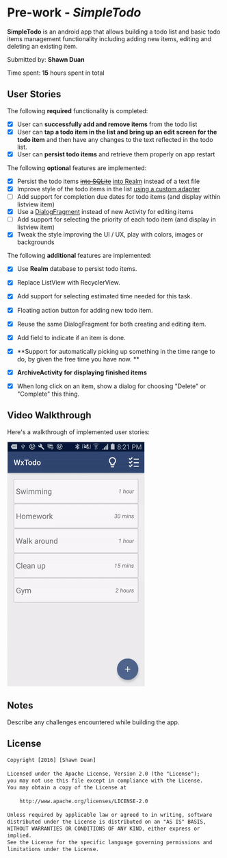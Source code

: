 # Pre-work - *SimpleTodo*

**SimpleTodo** is an android app that allows building a todo list and basic todo items management functionality including adding new items, editing and deleting an existing item.

Submitted by: **Shawn Duan**

Time spent: **15** hours spent in total

## User Stories

The following **required** functionality is completed:

* [X] User can **successfully add and remove items** from the todo list
* [X] User can **tap a todo item in the list and bring up an edit screen for the todo item** and then have any changes to the text reflected in the todo list.
* [X] User can **persist todo items** and retrieve them properly on app restart

The following **optional** features are implemented:

* [X] Persist the todo items ~~[into SQLite](http://guides.codepath.com/android/Persisting-Data-to-the-Device#sqlite)~~ [into Realm](https://realm.io/docs/java/latest/) instead of a text file
* [X] Improve style of the todo items in the list [using a custom adapter](http://guides.codepath.com/android/Using-an-ArrayAdapter-with-ListView)
* [ ] Add support for completion due dates for todo items (and display within listview item)
* [X] Use a [DialogFragment](http://guides.codepath.com/android/Using-DialogFragment) instead of new Activity for editing items
* [ ] Add support for selecting the priority of each todo item (and display in listview item)
* [X] Tweak the style improving the UI / UX, play with colors, images or backgrounds

The following **additional** features are implemented:

* [X] Use **Realm** database to persist todo items.
* [X] Replace ListView with RecyclerView.
* [X] Add support for selecting estimated time needed for this task.
* [X] Floating action button for adding new todo item.
* [X] Reuse the same DialogFragment for both creating and editing item.
* [X] Add field to indicate if an item is done.

* [X] **Support for automatically picking up something in the time range to do, by given the free time you have now. **
* [X] **ArchiveActivity for displaying finished items**
* [X] When long click on an item, show a dialog for choosing "Delete" or "Complete" this thing.

## Video Walkthrough 

Here's a walkthrough of implemented user stories:

<div>
    <img src='https://raw.githubusercontent.com/shawnduan/simpleTodo/master/art/todolist_demo.gif' style='border: #f1f1f1 solid 1px'/>
</div>

## Notes

Describe any challenges encountered while building the app.

## License

    Copyright [2016] [Shawn Duan]

    Licensed under the Apache License, Version 2.0 (the "License");
    you may not use this file except in compliance with the License.
    You may obtain a copy of the License at

        http://www.apache.org/licenses/LICENSE-2.0

    Unless required by applicable law or agreed to in writing, software
    distributed under the License is distributed on an "AS IS" BASIS,
    WITHOUT WARRANTIES OR CONDITIONS OF ANY KIND, either express or implied.
    See the License for the specific language governing permissions and
    limitations under the License.
